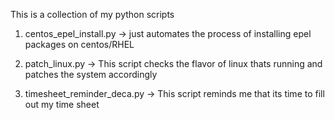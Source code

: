 This is a collection of my python scripts

1. centos_epel_install.py -> just automates the process of installing epel
   packages on centos/RHEL

2. patch_linux.py -> This script checks the flavor of linux thats running and
   patches the system accordingly

3. timesheet_reminder_deca.py ->  This script reminds me that its time to fill
   out my time sheet 
